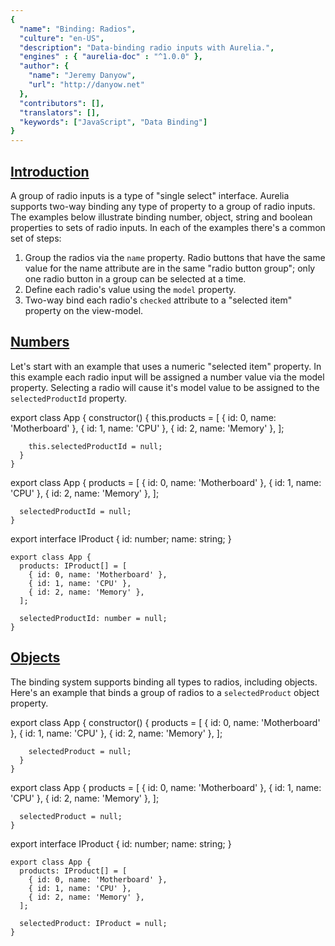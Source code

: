 ```yaml
---
{
  "name": "Binding: Radios",
  "culture": "en-US",
  "description": "Data-binding radio inputs with Aurelia.",
  "engines" : { "aurelia-doc" : "^1.0.0" },
  "author": {
    "name": "Jeremy Danyow",
  	"url": "http://danyow.net"
  },
  "contributors": [],
  "translators": [],
  "keywords": ["JavaScript", "Data Binding"]
}
---
```


## [Introduction](aurelia-doc://section/1/version/1.0.0)

A group of radio inputs is a type of "single select" interface. Aurelia supports two-way binding any type of property to a group of radio inputs. The examples below illustrate binding number, object, string and boolean properties to sets of radio inputs. In each of the examples there's a common set of steps:

1. Group the radios via the `name` property. Radio buttons that have the same value for the name attribute are in the same "radio button group"; only one radio button in a group can be selected at a time.
2. Define each radio's value using the `model` property.
3. Two-way bind each radio's `checked` attribute to a "selected item" property on the view-model.

## [Numbers](aurelia-doc://section/2/version/1.0.0)

Let's start with an example that uses a numeric "selected item" property. In this example each radio input will be assigned a number value via the model property. Selecting a radio will cause it's model value to be assigned to the `selectedProductId` property.

<code-listing heading="app${context.language.fileExtension}">
  <source-code lang="ES 2015">
    export class App {
      constructor() {
        this.products = [
          { id: 0, name: 'Motherboard' },
          { id: 1, name: 'CPU' },
          { id: 2, name: 'Memory' },
        ];

        this.selectedProductId = null;
      }
    }
  </source-code>
  <source-code lang="ES 2016">
    export class App {
      products = [
        { id: 0, name: 'Motherboard' },
        { id: 1, name: 'CPU' },
        { id: 2, name: 'Memory' },
      ];

      selectedProductId = null;
    }
  </source-code>
  <source-code lang="TypeScript">
    export interface IProduct {
       id: number;
       name: string;
    }

    export class App {
      products: IProduct[] = [
        { id: 0, name: 'Motherboard' },
        { id: 1, name: 'CPU' },
        { id: 2, name: 'Memory' },
      ];

      selectedProductId: number = null;
    }
  </source-code>
</code-listing>

<code-listing heading="app.html">
  <source-code lang="HTML">
    <template>
      <form>
        <h4>Products</h4>
        <label repeat.for="product of products">
          <input type="radio" name="group1"
                 model.bind="product.id" checked.bind="selectedProductId">
          ${product.id} - ${product.name}
        </label>
        <br />
        Selected product ID: ${selectedProductId}
      </form>
    </template>
  </source-code>
</code-listing>


<au-demo heading="Number demo">
  <source-code src="example/binding-radios/numbers/app.js"></source-code>
</au-demo>

## [Objects](aurelia-doc://section/3/version/1.0.0)

The binding system supports binding all types to radios, including objects. Here's an example that binds a group of radios to a `selectedProduct` object property.

<code-listing heading="app${context.language.fileExtension}">
  <source-code lang="ES 2015">
    export class App {
      constructor() {
        products = [
          { id: 0, name: 'Motherboard' },
          { id: 1, name: 'CPU' },
          { id: 2, name: 'Memory' },
        ];

        selectedProduct = null;
      }
    }
  </source-code>
  <source-code lang="ES 2016">
    export class App {
      products = [
        { id: 0, name: 'Motherboard' },
        { id: 1, name: 'CPU' },
        { id: 2, name: 'Memory' },
      ];

      selectedProduct = null;
    }
  </source-code>
  <source-code lang="TypeScript">
    export interface IProduct {
       id: number;
       name: string;
    }

    export class App {
      products: IProduct[] = [
        { id: 0, name: 'Motherboard' },
        { id: 1, name: 'CPU' },
        { id: 2, name: 'Memory' },
      ];

      selectedProduct: IProduct = null;
    }
  </source-code>
</code-listing>

<code-listing heading="app.html">
  <source-code lang="HTML">
    <template>
      <form>
        <h4>Products</h4>
        <label repeat.for="product of products">
          <input type="radio" name="group2"
                 model.bind="product" checked.bind="selectedProduct">
          ${product.id} - ${product.name}
        </label>

        Selected product: ${selectedProduct.id} - ${selectedProduct.name}
      </form>
    </template>
  </source-code>
</code-listing>

<au-demo heading="Object demo">
  <source-code src="example/binding-radios/objects/app.js"></source-code>
</au-demo>

## [Objects with Matcher](aurelia-doc://section/4/version/1.0.0)

You may run into situations where the object your input element's model is bound to does not have reference equality to any of the object in your checked attribute is bound to. The objects might match by id, but they may not be the same object instance. To support this scenario you can override Aurelia's default "matcher" which is a equality comparison function that looks like this: `(a, b) => a === b`. You can substitute a function of your choosing that has the right logic to compare your objects.

<code-listing heading="app${context.language.fileExtension}">
  <source-code lang="ES 2015">
    export class App {
      constructor() {
        this.selectedProduct = { id: 1, name: 'CPU' };

        this.productMatcher = (a, b) => a.id === b.id;
      }
    }
  </source-code>
  <source-code lang="ES 2016">
    export class App {
      selectedProduct = { id: 1, name: 'CPU' };

      productMatcher = (a, b) => a.id === b.id;
    }
  </source-code>
  <source-code lang="TypeScript">
    export interface IProduct {
       id: number;
       name: string;
    }

    export class App {
      selectedProduct: IProduct = { id: 1, name: 'CPU' };

      productMatcher = (a, b) => a.id === b.id;
    }
  </source-code>
</code-listing>

<code-listing heading="app.html">
  <source-code lang="HTML">
    <template>
      <form>
        <h4>Products</h4>
        <label>
          <input type="radio" name="group3"
                 model.bind="{ id: 0, name: 'Motherboard' }"
                 matcher.bind="productMatcher"
                 checked.bind="selectedProduct">
          Motherboard
        </label>
        <label>
          <input type="radio" name="group3"
                 model.bind="{ id: 1, name: 'CPU' }"
                 matcher.bind="productMatcher"
                 checked.bind="selectedProduct">
          CPU
        </label>
        <label>
          <input type="radio" name="group3"
                 model.bind="{ id: 2, name: 'Memory' }"
                 matcher.bind="productMatcher"
                 checked.bind="selectedProduct">
          Memory
        </label>

        Selected product: ${selectedProduct.id} - ${selectedProduct.name}
      </form>
    </template>
  </source-code>
</code-listing>

<au-demo heading="Object matcher demo">
  <source-code src="example/binding-radios/objects-matcher/app.js"></source-code>
</au-demo>

## [Booleans](aurelia-doc://section/5/version/1.0.0)

In this example each radio input is assigned one of three literal values: `null`, `true` and `false`. Selecting one of the radios will assign it's value to the `likesCake` property.

<code-listing heading="app${context.language.fileExtension}">
  <source-code lang="ES 2015">
    export class App {
      constructor() {
        this.likesCake = null;
      }
    }
  </source-code>
  <source-code lang="ES 2016">
    export class App {
      likesCake = null;
    }
  </source-code>
  <source-code lang="TypeScript">
    export class App {
      likesCake = null;
    }
  </source-code>
</code-listing>

<code-listing heading="app.html">
  <source-code lang="HTML">
    <template>
      <form>
        <h4>Do you like cake?</h4>
        <label>
          <input type="radio" name="group3"
                 model.bind="null" checked.bind="likesCake">
          Don't Know
        </label>
        <label>
          <input type="radio" name="group3"
                 model.bind="true" checked.bind="likesCake">
          Yes
        </label>
        <label>
          <input type="radio" name="group3"
                 model.bind="false" checked.bind="likesCake">
          No
        </label>

        likesCake = ${likesCake}
      </form>
    </template>
  </source-code>
</code-listing>

<au-demo heading="Boolean demo">
  <source-code src="example/binding-radios/booleans/app.js"></source-code>
</au-demo>

## [Strings](aurelia-doc://section/6/version/1.0.0)

Finally, here's an example using strings. This is example is unique because it does not use `model.bind` to assign each radio's value. Instead the input's standard `value` attribute is used. Normally we cannot use the standard `value` attribute in conjunction with checked binding because it coerces anything it's assigned to a string.

<code-listing heading="app${context.language.fileExtension}">
  <source-code lang="ES 2015">
    export class App {
      constructor() {
        this.products = ['Motherboard', 'CPU', 'Memory'];
        this.selectedProduct = null;
      }
    }
  </source-code>
  <source-code lang="ES 2016">
    export class App {
      products = ['Motherboard', 'CPU', 'Memory'];
      selectedProduct = null;
    }
  </source-code>
  <source-code lang="TypeScript">
    export class App {
      products: string[] = ['Motherboard', 'CPU', 'Memory'];
      selectedProduct = null;
    }
  </source-code>
</code-listing>

<code-listing heading="app.html">
  <source-code lang="HTML">
    <template>
      <form>
        <h4>Products</h4>
        <label repeat.for="product of products">
          <input type="radio" name="group4"
                 value.bind="product" checked.bind="selectedProduct">
          ${product}
        </label>
        <br />
        Selected product: ${selectedProduct}
      </form>
    </template>
  </source-code>
</code-listing>

<au-demo heading="String demo">
  <source-code src="example/binding-radios/strings/app.js"></source-code>
</au-demo>

